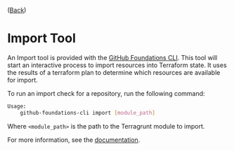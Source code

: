 ([Back](../README.md#included-tools))

# Import Tool

An Import tool is provided with the [GitHub Foundations CLI](https://github.com/FociSolutions/github-foundations-cli). This tool will start an interactive process to import resources into Terraform state. It uses the results of a terraform plan to determine which resources are available for import.


To run an import check for a repository, run the following command:

```bash
Usage:
    github-foundations-cli import [module_path]
```

Where `<module_path>` is the path to the Terragrunt module to import.

For more information, see the [documentation](https://github.com/FociSolutions/github-foundations-cli?tab=readme-ov-file#import).
